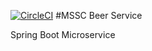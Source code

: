 [![CircleCI](https://circleci.com/gh/Dmitriy-Butramyou/mssc-beer-service.svg?style=svg)](https://circleci.com/gh/Dmitriy-Butramyou/mssc-beer-service)
#MSSC Beer Service

Spring Boot Microservice
